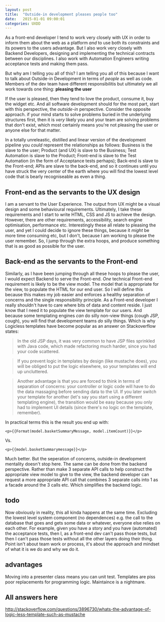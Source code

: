```yaml
---
layout: post
title:  "Outside-in development pleases people too"
date:   2015-01-01 09:00:01
categories: UXDD
---
```


As a front-end developer I tend to work very closely with UX in order to inform them about the web as a platform *and* to use both its constraints and its powers to the users advantage. But I also work very closely with Backend Developers, designing and implementing the technical contracts between our disciplines. I also work with Automation Engineers writing acceptance tests and making them pass.

But why am I telling you all of this? I am telling you all of this because I want to talk about Outside-in Development in terms of *people* as well as code. Members of the dev team have different responsibilitis but ultimately we all work towards one thing: **pleasing the user**

If the user is pleased, then they tend to love the product, consume it, buy the widget etc. And all software development should for the most part, start with this perspective, the *outside-in* perspective. Consider the opposite approach. if your mind starts to solve problems buried in the underlying structures first, then it is *very* likely you and your team are solving problems that don't exist, which most certainly means you're not pleasing the user or anyone else for that matter.

In a totally unreleastic, distilled and linear version of the development pipeline you *could* represent the relationships as follows: Business is the slave to the user; Product (and UX) is slave to the Business; Test Automation is slave to the Product; Front-end is slave to the Test Automation (in the form of Acceptance tests perhaps); Back-end is slave to the Front-end; APIs are slave to the back-end, and so it continues until you have struck the very center of the earth where you will find the lowest level code that is bearly recogniseable as even a thing.

## Front-end as the servants to the UX design

I am a servant to the User Experience. The output from UX might be a visual design and some behavioural requirements. Ultimately, I take these requirements and I start to write HTML, CSS and JS to achieve the design. However, there are other requirements, accessibility, search engine optimisation, performance etc. Interestingly these all relate to pleasing the user, and yet I could decide to ignore these things, because it *might* be more time consuming etc, but I don't, because I am working to please the user remember. So, I jump through the extra hoops, and produce something that is as good as possible for the user.

## Back-end as the servants to the Front-end

Similarly, as I have been jumping through all these hoops to please the user, I would expect Backend to serve the Front-end. *One* technical Front-end requirement is likely to be the view model. The model that is appropriate for the view, to populate the HTML for our end user. So I will define this because this makes my job easier and enforces a healthy separation of concerns and the single responsibility principle. As a Front-end developer I really shouldn't have to care where bits of data and content reside. I just know that I need it to populate the view template for our users. And because some templating engines *can* do silly non-view things (cough JSP, cough), you will find that development teams *do* silly things. Which is why Logicless templates have become popular as an answer on Stackoverflow states:

> In the old JSP days, it was very common to have JSP files sprinkled with Java code, which made refactoring much harder, since you had your code scattered.

> If you prevent logic in templates by design (like mustache does), you will be obliged to put the logic elsewhere, so your templates will end up uncluttered.

> Another advantage is that you are forced to think in terms of separation of concerns: your controller or logic code will have to do the data massaging before sending data to the UI. If you later switch your template for another (let's say you start using a different templating engine), the transition would be easy because you only had to implement UI details (since there's no logic on the template, remember).

In practical terms this is the result you end up with:

	<p>{{Format(model.basketSummaryMessage, model.itemCount)}}</p>

Vs.

	<p>{{model.basketSummarymessage}}</p>

Much better. But the seperation of concerns, outside-in development mentality doesn't stop here. The same can be done from the backend perspective. Rather than make 3 separate API calls to help construct the appropriate view model to give to the view, the backend developer can request a more appropriate API call that combines 3 separate calls into 1 as a facade around the 3 calls etc. Which simplifies the backend logic.

## todo

Now obviously in reality, this all kinda happens at the same time. Excluding the lowest level system component (no dependences) e.g. the call to the database that goes and gets some data or whatever, everyone else relies on each other. For example, given you have a story and you have (automated) the acceptance tests, then I, as a front-end dev can't pass those tests, but then I can't pass those tests without all the other layers doing their thing. Point isn't about team work or process, it's about the approach and mindset of what it is we do and why we do it.

## advantages

Moving into a presenter class means you can unit test.
Templates are piss poor replacements for programming logic.
Maintaince is a nightmare.

## All answers here

http://stackoverflow.com/questions/3896730/whats-the-advantage-of-logic-less-template-such-as-mustache